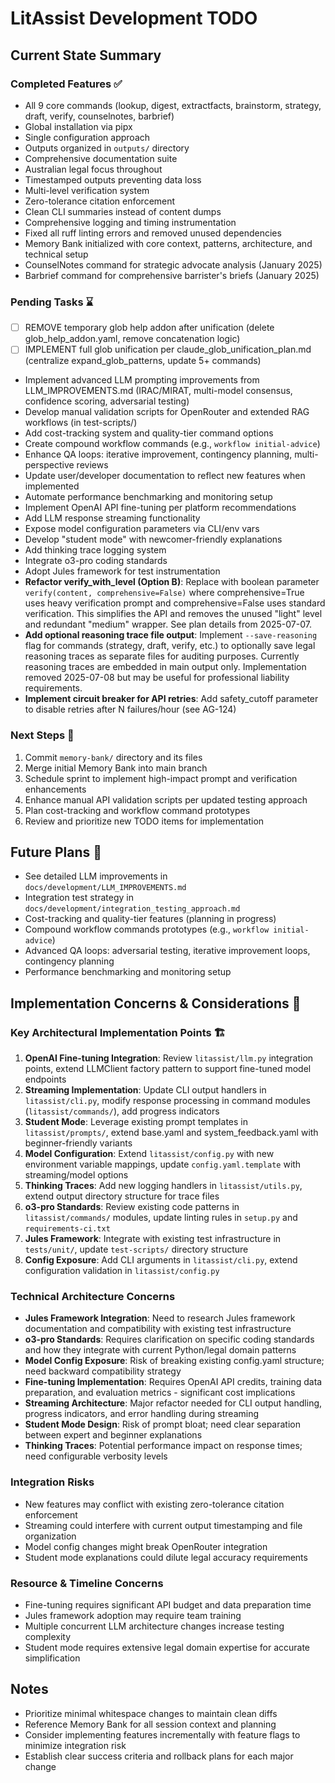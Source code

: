 # LitAssist Development TODO

## Current State Summary

### Completed Features ✅
- All 9 core commands (lookup, digest, extractfacts, brainstorm, strategy, draft, verify, counselnotes, barbrief)
- Global installation via pipx
- Single configuration approach
- Outputs organized in `outputs/` directory
- Comprehensive documentation suite
- Australian legal focus throughout
- Timestamped outputs preventing data loss
- Multi-level verification system
- Zero-tolerance citation enforcement
- Clean CLI summaries instead of content dumps
- Comprehensive logging and timing instrumentation
- Fixed all ruff linting errors and removed unused dependencies
- Memory Bank initialized with core context, patterns, architecture, and technical setup
- CounselNotes command for strategic advocate analysis (January 2025)
- Barbrief command for comprehensive barrister's briefs (January 2025)

### Pending Tasks ⌛
- [ ] REMOVE temporary glob help addon after unification (delete glob_help_addon.yaml, remove concatenation logic)
- [ ] IMPLEMENT full glob unification per claude_glob_unification_plan.md (centralize expand_glob_patterns, update 5+ commands)
- Implement advanced LLM prompting improvements from LLM_IMPROVEMENTS.md (IRAC/MIRAT, multi-model consensus, confidence scoring, adversarial testing)
- Develop manual validation scripts for OpenRouter and extended RAG workflows (in test-scripts/)
- Add cost-tracking system and quality-tier command options
- Create compound workflow commands (e.g., `workflow initial-advice`)
- Enhance QA loops: iterative improvement, contingency planning, multi-perspective reviews
- Update user/developer documentation to reflect new features when implemented
- Automate performance benchmarking and monitoring setup
- Implement OpenAI API fine-tuning per platform recommendations
- Add LLM response streaming functionality
- Expose model configuration parameters via CLI/env vars
- Develop "student mode" with newcomer-friendly explanations
- Add thinking trace logging system
- Integrate o3-pro coding standards
- Adopt Jules framework for test instrumentation
- **Refactor verify_with_level (Option B)**: Replace with boolean parameter `verify(content, comprehensive=False)` where comprehensive=True uses heavy verification prompt and comprehensive=False uses standard verification. This simplifies the API and removes the unused "light" level and redundant "medium" wrapper. See plan details from 2025-07-07.
- **Add optional reasoning trace file output**: Implement `--save-reasoning` flag for commands (strategy, draft, verify, etc.) to optionally save legal reasoning traces as separate files for auditing purposes. Currently reasoning traces are embedded in main output only. Implementation removed 2025-07-08 but may be useful for professional liability requirements.
- **Implement circuit breaker for API retries**: Add safety_cutoff parameter to disable retries after N failures/hour (see AG-124)

### Next Steps 🚀
1. Commit `memory-bank/` directory and its files
2. Merge initial Memory Bank into main branch
3. Schedule sprint to implement high-impact prompt and verification enhancements
4. Enhance manual API validation scripts per updated testing approach
5. Plan cost-tracking and workflow command prototypes
6. Review and prioritize new TODO items for implementation

## Future Plans 📅
- See detailed LLM improvements in `docs/development/LLM_IMPROVEMENTS.md`  
- Integration test strategy in `docs/development/integration_testing_approach.md`  
- Cost-tracking and quality-tier features (planning in progress)  
- Compound workflow commands prototypes (e.g., `workflow initial-advice`)  
- Advanced QA loops: adversarial testing, iterative improvement loops, contingency planning  
- Performance benchmarking and monitoring setup  

## Implementation Concerns & Considerations 🚨

### Key Architectural Implementation Points 🏗️
1. **OpenAI Fine-tuning Integration**: Review `litassist/llm.py` integration points, extend LLMClient factory pattern to support fine-tuned model endpoints
2. **Streaming Implementation**: Update CLI output handlers in `litassist/cli.py`, modify response processing in command modules (`litassist/commands/`), add progress indicators
3. **Student Mode**: Leverage existing prompt templates in `litassist/prompts/`, extend base.yaml and system_feedback.yaml with beginner-friendly variants
4. **Model Configuration**: Extend `litassist/config.py` with new environment variable mappings, update `config.yaml.template` with streaming/model options
5. **Thinking Traces**: Add new logging handlers in `litassist/utils.py`, extend output directory structure for trace files
6. **o3-pro Standards**: Review existing code patterns in `litassist/commands/` modules, update linting rules in `setup.py` and `requirements-ci.txt`
7. **Jules Framework**: Integrate with existing test infrastructure in `tests/unit/`, update `test-scripts/` directory structure
8. **Config Exposure**: Add CLI arguments in `litassist/cli.py`, extend configuration validation in `litassist/config.py`

### Technical Architecture Concerns
- **Jules Framework Integration**: Need to research Jules framework documentation and compatibility with existing test infrastructure
- **o3-pro Standards**: Requires clarification on specific coding standards and how they integrate with current Python/legal domain patterns
- **Model Config Exposure**: Risk of breaking existing config.yaml structure; need backward compatibility strategy
- **Fine-tuning Implementation**: Requires OpenAI API credits, training data preparation, and evaluation metrics - significant cost implications
- **Streaming Architecture**: Major refactor needed for CLI output handling, progress indicators, and error handling during streaming
- **Student Mode Design**: Risk of prompt bloat; need clear separation between expert and beginner explanations
- **Thinking Traces**: Potential performance impact on response times; need configurable verbosity levels

### Integration Risks  
- New features may conflict with existing zero-tolerance citation enforcement
- Streaming could interfere with current output timestamping and file organization
- Model config changes might break OpenRouter integration
- Student mode explanations could dilute legal accuracy requirements

### Resource & Timeline Concerns
- Fine-tuning requires significant API budget and data preparation time
- Jules framework adoption may require team training
- Multiple concurrent LLM architecture changes increase testing complexity
- Student mode requires extensive legal domain expertise for accurate simplification

## Notes
- Prioritize minimal whitespace changes to maintain clean diffs
- Reference Memory Bank for all session context and planning
- Consider implementing features incrementally with feature flags to minimize integration risk
- Establish clear success criteria and rollback plans for each major change
